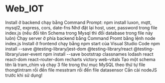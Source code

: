 # Web_IOT
Install ở backend chạy bằng Command Prompt:
npm install luxon, mqtt, mysql2, express, cors,  date-fns
Nhớ đặt lại host, user, password trong file index.js (nếu đổi tên Schema trong Mysql thì đổi database trong file này luôn)
Chạy server ở phía backend bằng Command Promt bằng lệnh node index.js
Install ở frontend chạy bằng npm start của Visual Studio Code
npm install --save @testing-library/jest-dom @testing-library/react @testing-library/user-event
npm install --save bootstrap classnames lodash react react-dom react-router-dom recharts victory web-vitals
Tạo một schema tên là tram_chim và chạy 3 file trong thư mục MySQL theo thứ tự file thongtintram rồi đến file messtram rồi đến file datasensor 
Cần cài nodeJS trước khi sử dụng!